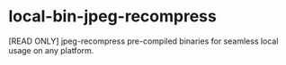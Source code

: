 # local-bin-jpeg-recompress
[READ ONLY] jpeg-recompress pre-compiled binaries for seamless local usage on any platform.
